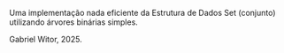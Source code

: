 Uma implementação nada eficiente da Estrutura de Dados Set (conjunto) utilizando árvores binárias simples.

Gabriel Witor, 2025.